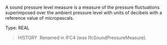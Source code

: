 ﻿A sound pressure level measure is a measure of the pressure fluctuations superimposed over the ambient pressure level with units of decibels with a reference value of micropascals.

Type: REAL

> HISTORY&nbsp; Renamed in IFC4 (was IfcSoundPressureMeasure).
